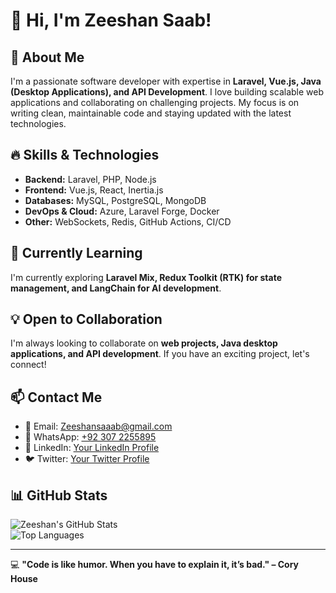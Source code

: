# 👋 Hi, I'm Zeeshan Saab!  

## 🚀 About Me  
I'm a passionate software developer with expertise in **Laravel, Vue.js, Java (Desktop Applications), and API Development**. I love building scalable web applications and collaborating on challenging projects. My focus is on writing clean, maintainable code and staying updated with the latest technologies.

## 🔥 Skills & Technologies  
- **Backend:** Laravel, PHP, Node.js  
- **Frontend:** Vue.js, React, Inertia.js  
- **Databases:** MySQL, PostgreSQL, MongoDB  
- **DevOps & Cloud:** Azure, Laravel Forge, Docker  
- **Other:** WebSockets, Redis, GitHub Actions, CI/CD  

## 🌱 Currently Learning  
I'm currently exploring **Laravel Mix, Redux Toolkit (RTK) for state management, and LangChain for AI development**.  

## 💡 Open to Collaboration  
I'm always looking to collaborate on **web projects, Java desktop applications, and API development**. If you have an exciting project, let's connect!  

## 📫 Contact Me  
- 📧 Email: [Zeeshansaaab@gmail.com](mailto:Zeeshansaaab@gmail.com)  
- 💬 WhatsApp: [+92 307 2255895](https://wa.me/923072255895)  
- 🔗 LinkedIn: [Your LinkedIn Profile](#)  
- 🐦 Twitter: [Your Twitter Profile](#)  

## 📊 GitHub Stats  
![Zeeshan's GitHub Stats](https://github-readme-stats.vercel.app/api?username=Zeeshansaaab&show_icons=true&theme=radical)  
![Top Languages](https://github-readme-stats.vercel.app/api/top-langs/?username=Zeeshansaaab&layout=compact&theme=radical)  

---

💻 **"Code is like humor. When you have to explain it, it’s bad." – Cory House**  

